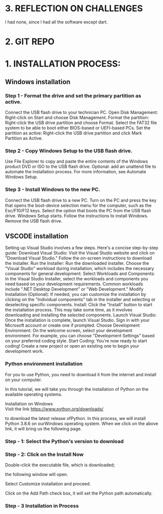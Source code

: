 # 3. REFLECTION ON CHALLENGES  
I had none, since I had all the software except dart. 

# 2. GIT REPO  

# 1. INSTALLATION PROCESS:  
## Windows installation  
### Step 1 - Format the drive and set the primary partition as active.  

Connect the USB flash drive to your technician PC.
Open Disk Management: Right-click on Start and choose Disk Management.
Format the partition: Right-click the USB drive partition and choose Format. Select the FAT32 file system to be able to boot either BIOS-based or UEFI-based PCs.
Set the partition as active: Right-click the USB drive partition and click Mark Partition as Active.  


### Step 2 - Copy Windows Setup to the USB flash drive.  

Use File Explorer to copy and paste the entire contents of the Windows product DVD or ISO to the USB flash drive.
Optional: add an unattend file to automate the installation process. For more information, see Automate Windows Setup.




### Step 3 - Install Windows to the new PC.

Connect the USB flash drive to a new PC.
Turn on the PC and press the key that opens the boot-device selection menu for the computer, such as the Esc/F10/F12 keys. Select the option that boots the PC from the USB flash drive.
Windows Setup starts. Follow the instructions to install Windows.
Remove the USB flash drive.

## VSCODE installation  
Setting up Visual Studio involves a few steps. Here's a concise step-by-step guide:
Download Visual Studio:
Visit the Visual Studio website and click on "Download Visual Studio."
Follow the on-screen instructions to download the installer.
  Run the Installer:
Run the downloaded installer.
Choose the "Visual Studio" workload during installation, which includes the necessary components for general development.
  Select Workloads and Components:
In the Visual Studio Installer, select the workloads and components you need based on your development requirements. Common workloads include ".NET Desktop Development" or "Web Development."
Modify Installation (Optional):
If needed, you can customize the installation by clicking on the "Individual components" tab in the installer and selecting or deselecting specific components.
Install:
Click the "Install" button to start the installation process.
This may take some time, as it involves downloading and installing the selected components.
Launch Visual Studio:
Once the installation is complete, launch Visual Studio.
Sign in with your Microsoft account or create one if prompted.
Choose Development Environment:
On the welcome screen, select your development environment. For example, you can choose "Development Settings" based on your preferred coding style.
Start Coding:
You're now ready to start coding! Create a new project or open an existing one to begin your development work.

### Python environment installation  
For you to use Python, you need to download it from the internet and install on your computer.  

In this tutorial, we will take you through the installation of Python on the available operating systems.  


Installation on Windows  
Visit the link https://www.python.org/downloads/  

to download the latest release ofPython. In this process, we will install Python 3.8.6 on ourWindows operating system. When we click on the above link, it will bring us the following page.  

### Step - 1: Select the Python's version to download  
### Step - 2: Click on the Install Now  

Double-click the executable file, which is downloaded;  

the following window will open.  

Select Customize installation and proceed.  

Click on the Add Path check box, it will set the Python path automatically.  
### Step - 3 Installation in Process  


